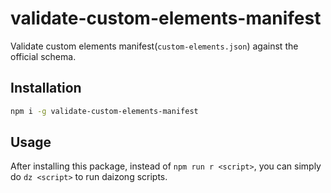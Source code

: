 # validate-custom-elements-manifest

Validate custom elements manifest(`custom-elements.json`) against the official schema.

## Installation

```sh
npm i -g validate-custom-elements-manifest
```

## Usage

After installing this package, instead of `npm run r <script>`, you can simply do `dz <script>` to run daizong scripts.
